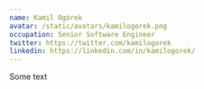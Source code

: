 ```yaml
---
name: Kamil Ogórek
avatar: /static/avatars/kamilogorek.png
occupation: Senior Software Engineer
twitter: https://twitter.com/kamilogorek
linkedin: https://linkedin.com/in/kamilogorek/
---
```


Some text